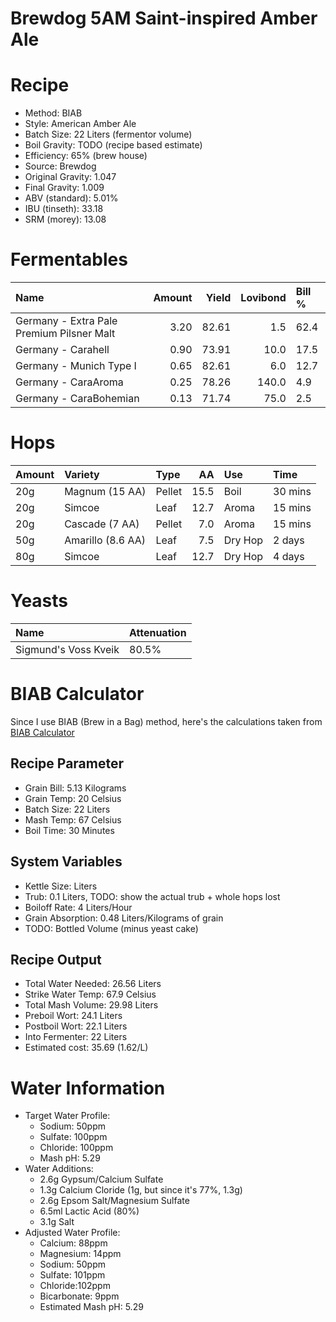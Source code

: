 Brewdog 5AM Saint-inspired Amber Ale
================

Recipe
======

-   Method: BIAB
-   Style: American Amber Ale
-   Batch Size: 22 Liters (fermentor volume)
-   Boil Gravity: TODO (recipe based estimate)
-   Efficiency: 65% (brew house)
-   Source: Brewdog
-   Original Gravity: 1.047
-   Final Gravity: 1.009
-   ABV (standard): 5.01%
-   IBU (tinseth): 33.18
-   SRM (morey): 13.08

Fermentables
============

| Name                                      |  Amount|  Yield|  Lovibond| Bill % |
|:------------------------------------------|-------:|------:|---------:|:-------|
| Germany - Extra Pale Premium Pilsner Malt |    3.20|  82.61|       1.5| 62.4   |
| Germany - Carahell                        |    0.90|  73.91|      10.0| 17.5   |
| Germany - Munich Type I                   |    0.65|  82.61|       6.0| 12.7   |
| Germany - CaraAroma                       |    0.25|  78.26|     140.0| 4.9    |
| Germany - CaraBohemian                    |    0.13|  71.74|      75.0| 2.5    |

Hops
====

| Amount | Variety           | Type   |    AA| Use     | Time    |
|:-------|:------------------|:-------|-----:|:--------|:--------|
| 20g    | Magnum (15 AA)    | Pellet |  15.5| Boil    | 30 mins |
| 20g    | Simcoe            | Leaf   |  12.7| Aroma   | 15 mins |
| 20g    | Cascade (7 AA)    | Pellet |   7.0| Aroma   | 15 mins |
| 50g    | Amarillo (8.6 AA) | Leaf   |   7.5| Dry Hop | 2 days  |
| 80g    | Simcoe            | Leaf   |  12.7| Dry Hop | 4 days  |

Yeasts
======

| Name                 | Attenuation |
|:---------------------|:------------|
| Sigmund's Voss Kveik | 80.5%       |

BIAB Calculator
===============

Since I use BIAB (Brew in a Bag) method, here's the calculations taken from [BIAB Calculator](http://www.biabcalculator.com/)

Recipe Parameter
----------------

-   Grain Bill: 5.13 Kilograms
-   Grain Temp: 20 Celsius
-   Batch Size: 22 Liters
-   Mash Temp: 67 Celsius
-   Boil Time: 30 Minutes

System Variables
----------------

-   Kettle Size: Liters
-   Trub: 0.1 Liters, TODO: show the actual trub + whole hops lost
-   Boiloff Rate: 4 Liters/Hour
-   Grain Absorption: 0.48 Liters/Kilograms of grain
-   TODO: Bottled Volume (minus yeast cake)

Recipe Output
-------------

-   Total Water Needed: 26.56 Liters
-   Strike Water Temp: 67.9 Celsius
-   Total Mash Volume: 29.98 Liters
-   Preboil Wort: 24.1 Liters
-   Postboil Wort: 22.1 Liters
-   Into Fermenter: 22 Liters
-   Estimated cost: 35.69 (1.62/L)

Water Information
=================

-   Target Water Profile:
    -   Sodium: 50ppm
    -   Sulfate: 100ppm
    -   Chloride: 100ppm
    -   Mash pH: 5.29
-   Water Additions:
    -   2.6g Gypsum/Calcium Sulfate
    -   1.3g Calcium Cloride (1g, but since it's 77%, 1.3g)
    -   2.6g Epsom Salt/Magnesium Sulfate
    -   6.5ml Lactic Acid (80%)
    -   3.1g Salt
-   Adjusted Water Profile:
    -   Calcium: 88ppm
    -   Magnesium: 14ppm
    -   Sodium: 50ppm
    -   Sulfate: 101ppm
    -   Chloride:102ppm
    -   Bicarbonate: 9ppm
    -   Estimated Mash pH: 5.29
